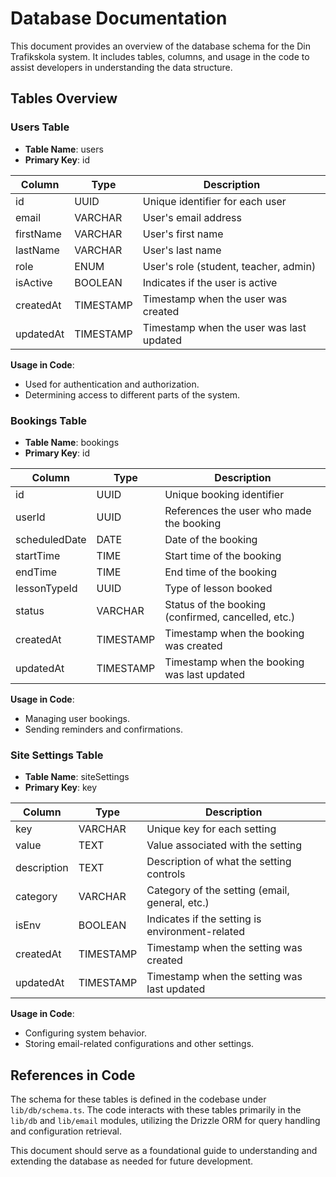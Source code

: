 # Database Documentation

This document provides an overview of the database schema for the Din Trafikskola system. It includes tables, columns, and usage in the code to assist developers in understanding the data structure.

## Tables Overview

### Users Table
- **Table Name**: users
- **Primary Key**: id

| Column          | Type      | Description                                           |
|-----------------|-----------|-------------------------------------------------------|
| id              | UUID      | Unique identifier for each user                       |
| email           | VARCHAR   | User's email address                                  |
| firstName       | VARCHAR   | User's first name                                     |
| lastName        | VARCHAR   | User's last name                                      |
| role            | ENUM      | User's role (student, teacher, admin)                 |
| isActive        | BOOLEAN   | Indicates if the user is active                       |
| createdAt       | TIMESTAMP | Timestamp when the user was created                   |
| updatedAt       | TIMESTAMP | Timestamp when the user was last updated              |

**Usage in Code**:
- Used for authentication and authorization.
- Determining access to different parts of the system.

### Bookings Table
- **Table Name**: bookings
- **Primary Key**: id

| Column          | Type      | Description                                           |
|-----------------|-----------|-------------------------------------------------------|
| id              | UUID      | Unique booking identifier                             |
| userId          | UUID      | References the user who made the booking              |
| scheduledDate   | DATE      | Date of the booking                                   |
| startTime       | TIME      | Start time of the booking                             |
| endTime         | TIME      | End time of the booking                               |
| lessonTypeId    | UUID      | Type of lesson booked                                 |
| status          | VARCHAR   | Status of the booking (confirmed, cancelled, etc.)    |
| createdAt       | TIMESTAMP | Timestamp when the booking was created                |
| updatedAt       | TIMESTAMP | Timestamp when the booking was last updated           |

**Usage in Code**:
- Managing user bookings.
- Sending reminders and confirmations.

### Site Settings Table
- **Table Name**: siteSettings
- **Primary Key**: key

| Column          | Type      | Description                                           |
|-----------------|-----------|-------------------------------------------------------|
| key             | VARCHAR   | Unique key for each setting                           |
| value           | TEXT      | Value associated with the setting                     |
| description     | TEXT      | Description of what the setting controls              |
| category        | VARCHAR   | Category of the setting (email, general, etc.)        |
| isEnv           | BOOLEAN   | Indicates if the setting is environment-related       |
| createdAt       | TIMESTAMP | Timestamp when the setting was created                |
| updatedAt       | TIMESTAMP | Timestamp when the setting was last updated           |

**Usage in Code**:
- Configuring system behavior.
- Storing email-related configurations and other settings.

## References in Code

The schema for these tables is defined in the codebase under `lib/db/schema.ts`. The code interacts with these tables primarily in the `lib/db` and `lib/email` modules, utilizing the Drizzle ORM for query handling and configuration retrieval.

This document should serve as a foundational guide to understanding and extending the database as needed for future development.
